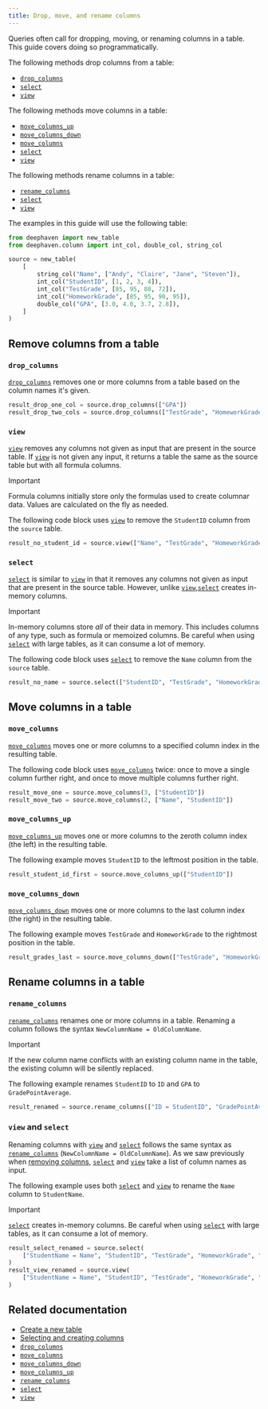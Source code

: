 ```yaml
---
title: Drop, move, and rename columns
---
```


Queries often call for dropping, moving, or renaming columns in a table. This guide covers doing so programmatically.

The following methods drop columns from a table:

- [`drop_columns`](../reference/table-operations/select/drop-columns.md)
- [`select`](../reference/table-operations/select/select.md)
- [`view`](../reference/table-operations/select/view.md)

The following methods move columns in a table:

- [`move_columns_up`](../reference/table-operations/select/move-columns-up.md)
- [`move_columns_down`](../reference/table-operations/select/move-columns-down.md)
- [`move_columns`](../reference/table-operations/select/move-columns.md)
- [`select`](../reference/table-operations/select/select.md)
- [`view`](../reference/table-operations/select/view.md)

The following methods rename columns in a table:

- [`rename_columns`](../reference/table-operations/select/rename-columns.md)
- [`select`](../reference/table-operations/select/select.md)
- [`view`](../reference/table-operations/select/view.md)

The examples in this guide will use the following table:

```python test-set=1
from deephaven import new_table
from deephaven.column import int_col, double_col, string_col

source = new_table(
    [
        string_col("Name", ["Andy", "Claire", "Jane", "Steven"]),
        int_col("StudentID", [1, 2, 3, 4]),
        int_col("TestGrade", [85, 95, 88, 72]),
        int_col("HomeworkGrade", [85, 95, 90, 95]),
        double_col("GPA", [3.0, 4.0, 3.7, 2.8]),
    ]
)
```

## Remove columns from a table

### `drop_columns`

[`drop_columns`](../reference/table-operations/select/drop-columns.md) removes one or more columns from a table based on the column names it's given.

```python test-set=1 order=result_drop_one_col,result_drop_two_cols
result_drop_one_col = source.drop_columns(["GPA"])
result_drop_two_cols = source.drop_columns(["TestGrade", "HomeworkGrade"])
```

### `view`

[`view`](../reference/table-operations/select/view.md) removes any columns not given as input that are present in the source table. If [`view`](../reference/table-operations/select/view.md) is not given any input, it returns a table the same as the source table but with all formula columns.

> [!IMPORTANT]
> Formula columns initially store only the formulas used to create columnar data. Values are calculated on the fly as needed.

The following code block uses [`view`](../reference/table-operations/select/view.md) to remove the `StudentID` column from the `source` table.

```python test-set=1
result_no_student_id = source.view(["Name", "TestGrade", "HomeworkGrade", "GPA"])
```

### `select`

[`select`](../reference/table-operations/select/select.md) is similar to [`view`](../reference/table-operations/select/view.md) in that it removes any columns not given as input that are present in the source table. However, unlike [`view`](../reference/table-operations/select/view.md),[`select`](../reference/table-operations/select/select.md) creates in-memory columns.

> [!IMPORTANT]
> In-memory columns store _all_ of their data in memory. This includes columns of any type, such as formula or memoized columns. Be careful when using [`select`](../reference/table-operations/select/select.md) with large tables, as it can consume a lot of memory.

The following code block uses [`select`](../reference/table-operations/select/select.md) to remove the `Name` column from the `source` table.

```python test-set=1
result_no_name = source.select(["StudentID", "TestGrade", "HomeworkGrade", "GPA"])
```

## Move columns in a table

### `move_columns`

[`move_columns`](../reference/table-operations/select/move-columns.md) moves one or more columns to a specified column index in the resulting table.

The following code block uses [`move_columns`](../reference/table-operations/select/move-columns.md) twice: once to move a single column further right, and once to move multiple columns further right.

```python test-set=1 order=result_move_one,result_move_two
result_move_one = source.move_columns(3, ["StudentID"])
result_move_two = source.move_columns(2, ["Name", "StudentID"])
```

### `move_columns_up`

[`move_columns_up`](../reference/table-operations/select/move-columns-up.md) moves one or more columns to the zeroth column index (the left) in the resulting table.

The following example moves `StudentID` to the leftmost position in the table.

```python test-set=1
result_student_id_first = source.move_columns_up(["StudentID"])
```

### `move_columns_down`

[`move_columns_down`](../reference/table-operations/select/move-columns-down.md) moves one or more columns to the last column index (the right) in the resulting table.

The following example moves `TestGrade` and `HomeworkGrade` to the rightmost position in the table.

```python test-set=1
result_grades_last = source.move_columns_down(["TestGrade", "HomeworkGrade"])
```

## Rename columns in a table

### `rename_columns`

[`rename_columns`](../reference/table-operations/select/rename-columns.md) renames one or more columns in a table. Renaming a column follows the syntax `NewColumnName = OldColumnName`.

> [!IMPORTANT]
> If the new column name conflicts with an existing column name in the table, the existing column will be silently replaced.

The following example renames `StudentID` to `ID` and `GPA` to `GradePointAverage`.

```python test-set=1
result_renamed = source.rename_columns(["ID = StudentID", "GradePointAverage = GPA"])
```

### `view` and `select`

Renaming columns with [`view`](../reference/table-operations/select/view.md) and [`select`](../reference/table-operations/select/select.md) follows the same syntax as [`rename_columns`](../reference/table-operations/select/rename-columns.md) (`NewColumnName = OldColumnName`). As we saw previously when [removing columns](#remove-columns-from-a-table), [`select`](../reference/table-operations/select/select.md) and [`view`](../reference/table-operations/select/view.md) take a list of column names as input.

The following example uses both [`select`](../reference/table-operations/select/select.md) and [`view`](../reference/table-operations/select/view.md) to rename the `Name` column to `StudentName`.

> [!IMPORTANT]
> [`select`](../reference/table-operations/select/select.md) creates in-memory columns. Be careful when using [`select`](../reference/table-operations/select/select.md) with large tables, as it can consume a lot of memory.

```python test-set=1 order=result_select_renamed,result_view_renamed
result_select_renamed = source.select(
    ["StudentName = Name", "StudentID", "TestGrade", "HomeworkGrade", "GPA"]
)
result_view_renamed = source.view(
    ["StudentName = Name", "StudentID", "TestGrade", "HomeworkGrade", "GPA"]
)
```

## Related documentation

- [Create a new table](./new-and-empty-table.md#new_table)
- [Selecting and creating columns](./use-select-view-update.md)
- [`drop_columns`](../reference/table-operations/select/drop-columns.md)
- [`move_columns`](../reference/table-operations/select/move-columns.md)
- [`move_columns_down`](../reference/table-operations/select/move-columns-down.md)
- [`move_columns_up`](../reference/table-operations/select/move-columns-up.md)
- [`rename_columns`](../reference/table-operations/select/rename-columns.md)
- [`select`](../reference/table-operations/select/select.md)
- [`view`](../reference/table-operations/select/view.md)
